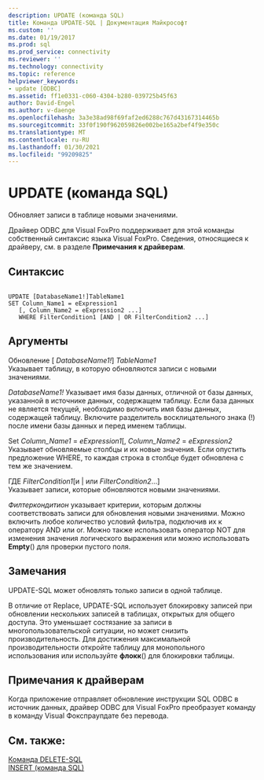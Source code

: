 ```yaml
---
description: UPDATE (команда SQL)
title: Команда UPDATE-SQL | Документация Майкрософт
ms.custom: ''
ms.date: 01/19/2017
ms.prod: sql
ms.prod_service: connectivity
ms.reviewer: ''
ms.technology: connectivity
ms.topic: reference
helpviewer_keywords:
- update [ODBC]
ms.assetid: ff1e0331-c060-4304-b280-039725b45f63
author: David-Engel
ms.author: v-daenge
ms.openlocfilehash: 3a3e38ad98f69faf2ed6288c767d43167314465b
ms.sourcegitcommit: 33f0f190f962059826e002be165a2bef4f9e350c
ms.translationtype: MT
ms.contentlocale: ru-RU
ms.lasthandoff: 01/30/2021
ms.locfileid: "99209825"
---
```

# <a name="update---sql-command"></a>UPDATE (команда SQL)
Обновляет записи в таблице новыми значениями.  
  
 Драйвер ODBC для Visual FoxPro поддерживает для этой команды собственный синтаксис языка Visual FoxPro. Сведения, относящиеся к драйверу, см. в разделе **Примечания к драйверам**.  
  
## <a name="syntax"></a>Синтаксис  
  
```  
  
UPDATE [DatabaseName1!]TableName1  
SET Column_Name1 = eExpression1  
   [, Column_Name2 = eExpression2 ...]  
   WHERE FilterCondition1 [AND | OR FilterCondition2 ...]  
```  
  
## <a name="arguments"></a>Аргументы  
 Обновление [ *DatabaseName1!*] *TableName1*  
 Указывает таблицу, в которую обновляются записи с новыми значениями.  
  
 *DatabaseName1!* Указывает имя базы данных, отличной от базы данных, указанной в источнике данных, содержащем таблицу. Если база данных не является текущей, необходимо включить имя базы данных, содержащей таблицу. Включите разделитель восклицательного знака (!) после имени базы данных и перед именем таблицы.  
  
 Set *Column_Name1* =  *eExpression1*[, *Column_Name2* =  *eExpression2*  
 Указывает обновляемые столбцы и их новые значения. Если опустить предложение WHERE, то каждая строка в столбце будет обновлена с тем же значением.  
  
 ГДЕ *FilterCondition1*[и &#124; или *FilterCondition2*...]  
 Указывает записи, которые обновляются новыми значениями.  
  
 *Филтеркондитион* указывает критерии, которым должны соответствовать записи для обновления новыми значениями. Можно включить любое количество условий фильтра, подключив их к оператору AND или or. Можно также использовать оператор NOT для изменения значения логического выражения или можно использовать **Empty**() для проверки пустого поля.  
  
## <a name="remarks"></a>Замечания  
 UPDATE-SQL может обновлять только записи в одной таблице.  
  
 В отличие от Replace, UPDATE-SQL использует блокировку записей при обновлении нескольких записей в таблицах, открытых для общего доступа. Это уменьшает состязание за записи в многопользовательской ситуации, но может снизить производительность. Для достижения максимальной производительности откройте таблицу для монопольного использования или используйте **флокк**() для блокировки таблицы.  
  
## <a name="driver-remarks"></a>Примечания к драйверам  
 Когда приложение отправляет обновление инструкции SQL ODBC в источник данных, драйвер ODBC для Visual FoxPro преобразует команду в команду Visual Фокспраупдате без перевода.  
  
## <a name="see-also"></a>См. также:  
 [Команда DELETE-SQL](../../odbc/microsoft/delete-sql-command.md)   
 [INSERT (команда SQL)](../../odbc/microsoft/insert-sql-command.md)
